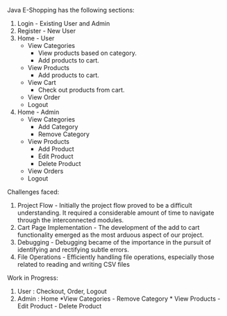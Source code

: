Java E-Shopping has the following sections:
 
1. Login - Existing User and Admin
2. Register - New User
3. Home - User
    * View Categories 
        - View products based on category.
        - Add products to cart.
    * View Products 
        - Add products to cart.
    * View Cart 
        - Check out products from cart.
    * View Order 
    * Logout
4. Home - Admin 
    * View Categories 
        - Add Category 
        - Remove Category 
    * View Products 
        - Add Product 
        - Edit Product 
        - Delete Product 
    * View Orders 
    * Logout

Challenges faced:
1. Project Flow - Initially the project flow proved to be a difficult understanding. It required a considerable amount of time to navigate
through the interconnected modules.
3. Cart Page Implementation - The development of the add to cart functionality emerged as the most arduous aspect of our project. 
4. Debugging - Debugging became of the importance in the pursuit of identifying and rectifying subtle errors.
5. File Operations - Efficiently handling file operations, especially those related to reading and writing CSV files

Work in Progress:
1. User : Checkout, Order, Logout
2. Admin : Home 
           *View Categories - Remove Category
           * View Products - Edit Product - Delete Product

